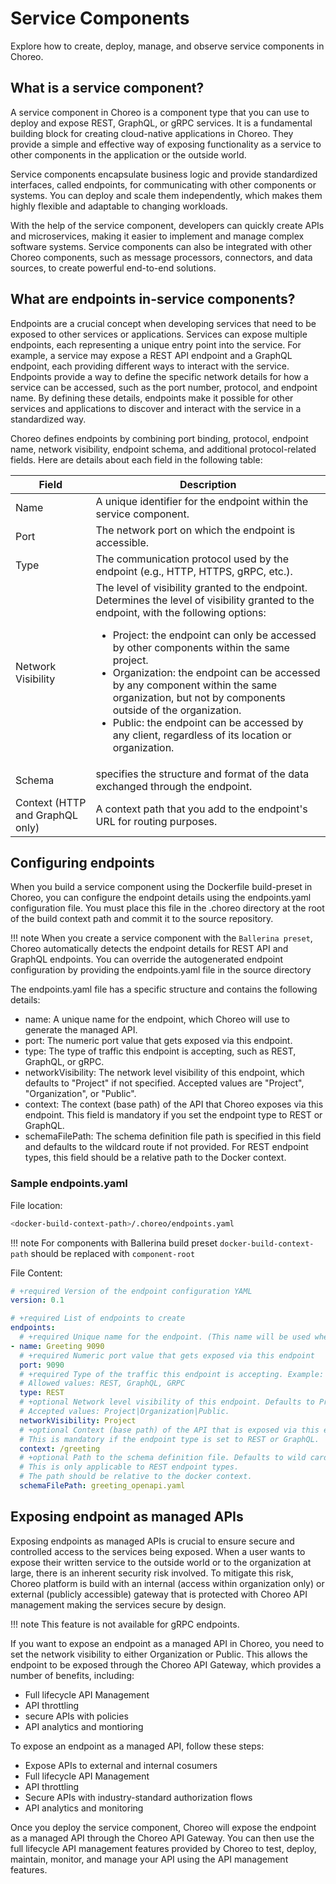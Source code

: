 # Service Components

Explore how to create, deploy, manage, and observe service components in Choreo.

## What is a service component?

A service component in Choreo is a component type that you can use to deploy and expose REST, GraphQL, or gRPC services. It is a fundamental building block for creating cloud-native applications in Choreo. They provide a simple and effective way of exposing functionality as a service to other components in the application or the outside world.

Service components encapsulate business logic and provide standardized interfaces, called endpoints, for communicating with other components or systems. You can deploy and scale them independently, which makes them highly flexible and adaptable to changing workloads.

With the help of the service component, developers can quickly create APIs and microservices, making it easier to implement and manage complex software systems. Service components can also be integrated with other Choreo components, such as message processors, connectors, and data sources, to create powerful end-to-end solutions.

## What are endpoints in-service components?

Endpoints are a crucial concept when developing services that need to be exposed to other services or applications. Services can expose multiple endpoints, each representing a unique entry point into the service. For example, a service may expose a REST API endpoint and a GraphQL endpoint, each providing different ways to interact with the service. Endpoints provide a way to define the specific network details for how a service can be accessed, such as the port number, protocol, and endpoint name. By defining these details, endpoints make it possible for other services and applications to discover and interact with the service in a standardized way.

Choreo defines endpoints by combining port binding, protocol, endpoint name, network visibility, endpoint schema, and additional protocol-related fields. Here are details about each field in the following table:

| Field | Description |
| ----- | ----------- |
| Name | A unique identifier for the endpoint within the service component. |
| Port | The network port on which the endpoint is accessible. |
| Type | The communication protocol used by the endpoint (e.g., HTTP, HTTPS, gRPC, etc.). |
| Network Visibility | The level of visibility granted to the endpoint. Determines the level of visibility granted to the endpoint, with the following options: <ul><li>Project: the endpoint can only be accessed by other components within the same project.</li><li>Organization: the endpoint can be accessed by any component within the same organization, but not by components outside of the organization.</li><li>Public: the endpoint can be accessed by any client, regardless of its location or organization.</li></ul> |
| Schema | specifies the structure and format of the data exchanged through the endpoint. |
| Context (HTTP and GraphQL only) | A context path that you add to the endpoint's URL for routing purposes. |

## Configuring endpoints

When you build a service component using the Dockerfile build-preset in Choreo, you can configure the endpoint details using the endpoints.yaml configuration file. You must place this file in the .choreo directory at the root of the build context path and commit it to the source repository.

!!! note
    When you create a service component with the `Ballerina preset`, Choreo automatically detects the endpoint details for REST API and GraphQL endpoints. You can override the autogenerated endpoint configuration by providing the endpoints.yaml file in the source directory


The endpoints.yaml file has a specific structure and contains the following details:

* name: A unique name for the endpoint, which Choreo will use to generate the managed API.
* port: The numeric port value that gets exposed via this endpoint.
* type: The type of traffic this endpoint is accepting, such as REST, GraphQL, or gRPC.
* networkVisibility: The network level visibility of this endpoint, which defaults to "Project" if not specified. Accepted values are "Project", "Organization", or "Public".
* context: The context (base path) of the API that Choreo exposes via this endpoint. This field is mandatory if you set the endpoint type to REST or GraphQL.
* schemaFilePath: The schema definition file path is specified in this field and defaults to the wildcard route if not provided. For REST endpoint types, this field should be a relative path to the Docker context.

### Sample endpoints.yaml

File location:
```bash
<docker-build-context-path>/.choreo/endpoints.yaml
```

!!! note
    For components with Ballerina build preset `docker-build-context-path` should be replaced with `component-root`

File Content:
```yaml
# +required Version of the endpoint configuration YAML
version: 0.1

# +required List of endpoints to create
endpoints:
  # +required Unique name for the endpoint. (This name will be used when generating the managed API)
- name: Greeting 9090
  # +required Numeric port value that gets exposed via this endpoint
  port: 9090
  # +required Type of the traffic this endpoint is accepting. Example: REST, GraphQL, etc.
  # Allowed values: REST, GraphQL, GRPC
  type: REST
  # +optional Network level visibility of this endpoint. Defaults to Project
  # Accepted values: Project|Organization|Public.
  networkVisibility: Project
  # +optional Context (base path) of the API that is exposed via this endpoint.
  # This is mandatory if the endpoint type is set to REST or GraphQL.
  context: /greeting
  # +optional Path to the schema definition file. Defaults to wild card route if not provided
  # This is only applicable to REST endpoint types.
  # The path should be relative to the docker context.
  schemaFilePath: greeting_openapi.yaml
```

## Exposing endpoint as managed APIs

Exposing endpoints as managed APIs is crucial to ensure secure and controlled access to the services being exposed. When a user wants to expose their written service to the outside world or to the organization at large, there is an inherent security risk involved. To mitigate this risk, Choreo platform is build with an internal (access within organization only) or external (publicly accessible) gateway that is protected with Choreo API management making the services secure by design.

!!! note
    This feature is not available for gRPC endpoints.

If you want to expose an endpoint as a managed API in Choreo, you need to set the network visibility to either Organization or Public. This allows the endpoint to be exposed through the Choreo API Gateway, which provides a number of benefits, including:

- Full lifecycle API Management
- API throttling
- secure APIs with policies
- API analytics and montioring

To expose an endpoint as a managed API, follow these steps:

* Expose APIs to external and internal cosumers
* Full lifecycle API Management
* API throttling
* Secure APIs with industry-standard authorization flows
* API analytics and monitoring

Once you deploy the service component, Choreo will expose the endpoint as a managed API through the Choreo API Gateway. You can then use the full lifecycle API management features provided by Choreo to test, deploy, maintain, monitor, and manage your API using the API management features.


